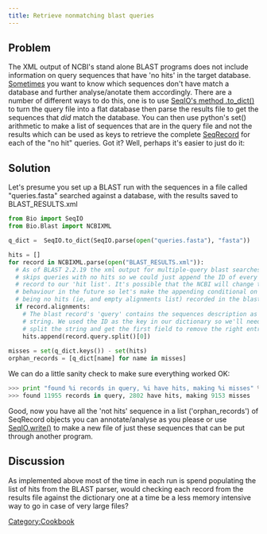 ```yaml
---
title: Retrieve nonmatching blast queries
---
```


Problem
-------

The XML output of NCBI's stand alone BLAST programs does not include
information on query sequences that have 'no hits' in the target
database. [Sometimes](http://bugzilla.open-bio.org/show_bug.cgi?id=2821)
you want to know which sequences don't have match a database and further
analyse/anotate them accordingly. There are a number of different ways
to do this, one is to use [SeqIO's method .to\_dict()](SeqIO "wikilink")
to turn the query file into a flat database then parse the results file
to get the sequences that *did* match the database. You can then use
python's set() arithmetic to make a list of sequences that are in the
query file and not the results which can be used as keys to retrieve the
complete [SeqRecord](SeqRecord "wikilink") for each of the "no hit"
queries. Got it? Well, perhaps it's easier to just do it:

Solution
--------

Let's presume you set up a BLAST run with the sequences in a file called
"queries.fasta" searched against a database, with the results saved to
BLAST\_RESULTS.xml

``` Python
from Bio import SeqIO
from Bio.Blast import NCBIXML

q_dict =  SeqIO.to_dict(SeqIO.parse(open("queries.fasta"), "fasta"))

hits = []
for record in NCBIXML.parse(open("BLAST_RESULTS.xml")):
  # As of BLAST 2.2.19 the xml output for multiple-query blast searches
  # skips queries with no hits so we could just append the ID of every blast 
  # record to our 'hit list'. It's possible that the NCBI will change this
  # behaviour in the future so let's make the appending conditional on there
  # being no hits (ie, and empty alignments list) recorded in the blast record
  if record.alignments:
    # The blast record's 'query' contains the sequences description as a
    # string. We used the ID as the key in our dictionary so we'll need to
    # split the string and get the first field to remove the right entries 
    hits.append(record.query.split()[0])
 
misses = set(q_dict.keys()) - set(hits)
orphan_records = [q_dict[name] for name in misses]
```

We can do a little sanity check to make sure everything worked OK:

``` Python
>>> print "found %i records in query, %i have hits, making %i misses" % (len(q_dict.keys()), len(hits), len(misses))
>>> found 11955 records in query, 2802 have hits, making 9153 misses
```

Good, now you have all the 'not hits' sequence in a list
('orphan\_records') of SeqRecord objects you can annotate/analyse as you
please or use [ SeqIO.write()](SeqIO "wikilink") to make a new file of
just these sequences that can be put through another program.

Discussion
----------

As implemented above most of the time in each run is spend populating
the list of hits from the BLAST parser, would checking each record from
the results file against the dictionary one at a time be a less memory
intensive way to go in case of very large files?

<Category:Cookbook>
